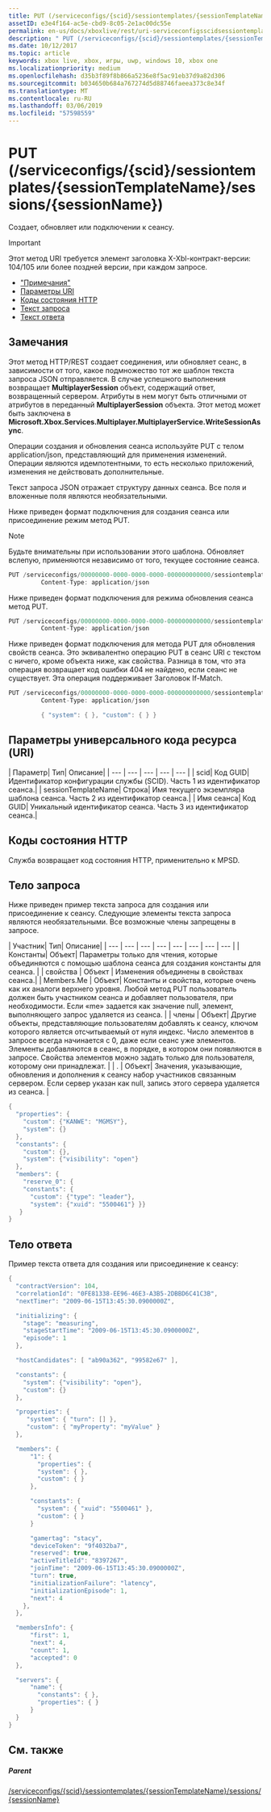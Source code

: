 ```yaml
---
title: PUT (/serviceconfigs/{scid}/sessiontemplates/{sessionTemplateName}/sessions/{sessionName})
assetID: e3e4f164-ac5e-cbd9-8c05-2e1ac00dc55e
permalink: en-us/docs/xboxlive/rest/uri-serviceconfigsscidsessiontemplatessessiontemplatenamesessionssessionnameput.html
description: " PUT (/serviceconfigs/{scid}/sessiontemplates/{sessionTemplateName}/sessions/{sessionName})"
ms.date: 10/12/2017
ms.topic: article
keywords: xbox live, xbox, игры, uwp, windows 10, xbox one
ms.localizationpriority: medium
ms.openlocfilehash: d35b3f89f8b866a5236e8f5ac91eb37d9a82d306
ms.sourcegitcommit: b034650b684a767274d5d88746faeea373c8e34f
ms.translationtype: MT
ms.contentlocale: ru-RU
ms.lasthandoff: 03/06/2019
ms.locfileid: "57598559"
---
```

# <a name="put-serviceconfigsscidsessiontemplatessessiontemplatenamesessionssessionname"></a>PUT (/serviceconfigs/{scid}/sessiontemplates/{sessionTemplateName}/sessions/{sessionName})
Создает, обновляет или подключении к сеансу.

> [!IMPORTANT]
> Этот метод URI требуется элемент заголовка X-Xbl-контракт-версии: 104/105 или более поздней версии, при каждом запросе.

  * ["Примечания"](#ID4ET)
  * [Параметры URI](#ID4EYB)
  * [Коды состояния HTTP](#ID4EFC)
  * [Текст запроса](#ID4EOC)
  * [Текст ответа](#ID4E4C)

<a id="ID4ET"></a>


## <a name="remarks"></a>Замечания

Этот метод HTTP/REST создает соединения, или обновляет сеанс, в зависимости от того, какое подмножество тот же шаблон текста запроса JSON отправляется. В случае успешного выполнения возвращает **MultiplayerSession** объект, содержащий ответ, возвращенный сервером. Атрибуты в нем могут быть отличными от атрибутов в переданный **MultiplayerSession** объекта. Этот метод может быть заключена в **Microsoft.Xbox.Services.Multiplayer.MultiplayerService.WriteSessionAsync**.

Операции создания и обновления сеанса используйте PUT с телом application/json, представляющий для применения изменений. Операции являются идемпотентными, то есть несколько приложений, изменения не действовать дополнительные.

Текст запроса JSON отражает структуру данных сеанса. Все поля и вложенные поля являются необязательными.

Ниже приведен формат подключения для создания сеанса или присоединение режим метод PUT.

> [!NOTE]
> Будьте внимательны при использовании этого шаблона. Обновляет вслепую, применяются независимо от того, текущее состояние сеанса.



```cpp
PUT /serviceconfigs/00000000-0000-0000-0000-000000000000/sessiontemplates/quick/sessions/00000000-0000-0000-0000-000000000001 HTTP/1.1
         Content-Type: application/json

```



Ниже приведен формат подключения для режима обновления сеанса метод PUT.

```cpp
PUT /serviceconfigs/00000000-0000-0000-0000-000000000000/sessiontemplates/quick/sessions/00000000-0000-0000-0000-000000000001 HTTP/1.1
         Content-Type: application/json

```



Ниже приведен формат подключения для метода PUT для обновления свойств сеанса. Это эквивалентно операцию PUT в сеанс URI с текстом с ничего, кроме объекта ниже, как свойства. Разница в том, что эта операция возвращает код ошибки 404 не найдено, если сеанс не существует. Эта операция поддерживает Заголовок If-Match.

```cpp
PUT /serviceconfigs/00000000-0000-0000-0000-000000000000/sessiontemplates/quick/sessions/00000000-0000-0000-0000-000000000001/properties HTTP/1.1
         Content-Type: application/json

         { "system": { }, "custom": { } }

```



<a id="ID4EYB"></a>


## <a name="uri-parameters"></a>Параметры универсального кода ресурса (URI)

| Параметр| Тип| Описание|
| --- | --- | --- | --- | --- |
| scid| Код GUID| Идентификатор конфигурации службы (SCID). Часть 1 из идентификатор сеанса.|
| sessionTemplateName| Строка| Имя текущего экземпляра шаблона сеанса. Часть 2 из идентификатор сеанса.|
| Имя сеанса| Код GUID| Уникальный идентификатор сеанса. Часть 3 из идентификатор сеанса.|

<a id="ID4EFC"></a>


## <a name="http-status-codes"></a>Коды состояния HTTP
Служба возвращает код состояния HTTP, применительно к MPSD.  
<a id="ID4EOC"></a>


## <a name="request-body"></a>Тело запроса

Ниже приведен пример текста запроса для создания или присоединение к сеансу. Следующие элементы текста запроса являются необязательными. Все возможные члены запрещены в запросе.

| Участник| Тип| Описание|
| --- | --- | --- | --- | --- | --- | --- | --- |
| Константы| Объект| Параметры только для чтения, которые объединяются с помощью шаблона сеанса для создания константы для сеанса. |
| свойства | Объект | Изменения объединены в свойствах сеанса.|
| Members.Me | Объект| Константы и свойства, которые очень как их аналоги верхнего уровня. Любой метод PUT пользователь должен быть участником сеанса и добавляет пользователя, при необходимости. Если «me» задается как значение null, элемент, выполняющего запрос удаляется из сеанса. |
| члены | Объект| Другие объекты, представляющие пользователям добавлять к сеансу, ключом которого является отсчитываемый от нуля индекс. Число элементов в запросе всегда начинается с 0, даже если сеанс уже элементов. Элементы добавляются в сеанс, в порядке, в котором они появляются в запросе. Свойства элементов можно задать только для пользователя, которому они принадлежат. |
| . | Объект| Значения, указывающие, обновления и дополнения к сеансу набор участников связанным сервером. Если сервер указан как null, запись этого сервера удаляется из сеанса. |



```cpp
{
  "properties": {
    "custom": {"KANWE": "MGMSY"},
    "system": {}
  },
  "constants": {
    "custom": {},
    "system": {"visibility": "open"}
  },
  "members": {
    "reserve_0": {
    "constants": {
      "custom": {"type": "leader"},
      "system": {"xuid": "5500461"} }}
   }
}

```


<a id="ID4E4C"></a>


## <a name="response-body"></a>Тело ответа

Пример текста ответа для создания или присоединение к сеансу:


```cpp
{
  "contractVersion": 104,
  "correlationId": "0FE81338-EE96-46E3-A3B5-2DBBD6C41C3B",
  "nextTimer": "2009-06-15T13:45:30.0900000Z",

  "initializing": {
    "stage": "measuring",
    "stageStartTime": "2009-06-15T13:45:30.0900000Z",
    "episode": 1
  },

  "hostCandidates": [ "ab90a362", "99582e67" ],

  "constants": {
    "system": {"visibility": "open"},
    "custom": {}
  },

  "properties": {
     "system": { "turn": [] },
     "custom": { "myProperty": "myValue" }
  },

  "members": {
      "1": {
        "properties": {
        "system": { },
        "custom": { }
      },

      "constants": {
        "system": { "xuid": "5500461" },
        "custom": { }
      }

      "gamertag": "stacy",
      "deviceToken": "9f4032ba7",
      "reserved": true,
      "activeTitleId": "8397267",
      "joinTime": "2009-06-15T13:45:30.0900000Z",
      "turn": true,
      "initializationFailure": "latency",
      "initializationEpisode": 1,
      "next": 4
    },
  },

  "membersInfo": {
      "first": 1,
      "next": 4,
      "count": 1,
      "accepted": 0
  },

  "servers": {
      "name": {
        "constants": { },
        "properties": { }
      }
  }
}

```


<a id="ID4EID"></a>


## <a name="see-also"></a>См. также

<a id="ID4EKD"></a>


##### <a name="parent"></a>Parent

[/serviceconfigs/{scid}/sessiontemplates/{sessionTemplateName}/sessions/{sessionName}](uri-serviceconfigsscidsessiontemplatessessiontemplatenamesessionssessionname.md)
